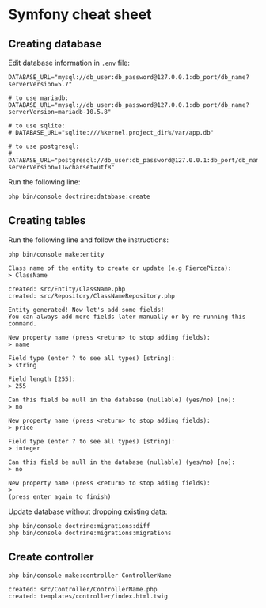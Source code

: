 # Symfony cheat sheet

## Creating database

Edit database information in ```.env``` file:

```
DATABASE_URL="mysql://db_user:db_password@127.0.0.1:db_port/db_name?serverVersion=5.7"

# to use mariadb:
DATABASE_URL="mysql://db_user:db_password@127.0.0.1:db_port/db_name?serverVersion=mariadb-10.5.8"

# to use sqlite:
# DATABASE_URL="sqlite:///%kernel.project_dir%/var/app.db"

# to use postgresql:
# DATABASE_URL="postgresql://db_user:db_password@127.0.0.1:db_port/db_name?serverVersion=11&charset=utf8"
```

Run the following line:

```
php bin/console doctrine:database:create
```

## Creating tables

Run the following line and follow the instructions:
```
php bin/console make:entity

Class name of the entity to create or update (e.g FiercePizza):
> ClassName

created: src/Entity/ClassName.php
created: src/Repository/ClassNameRepository.php

Entity generated! Now let's add some fields!
You can always add more fields later manually or by re-running this command.

New property name (press <return> to stop adding fields):
> name

Field type (enter ? to see all types) [string]:
> string

Field length [255]:
> 255

Can this field be null in the database (nullable) (yes/no) [no]:
> no

New property name (press <return> to stop adding fields):
> price

Field type (enter ? to see all types) [string]:
> integer

Can this field be null in the database (nullable) (yes/no) [no]:
> no

New property name (press <return> to stop adding fields):
>
(press enter again to finish)
```

Update database without dropping existing data:

```
php bin/console doctrine:migrations:diff
php bin/console doctrine:migrations:migrations
```

## Create controller

```
php bin/console make:controller ControllerName

created: src/Controller/ControllerName.php
created: templates/controller/index.html.twig
```
